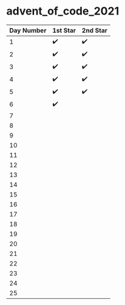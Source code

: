 # advent_of_code_2021

| Day Number  | 1st Star | 2nd Star|
| ----------- | -------- | --------| 
| 1           | :heavy_check_mark:   | :heavy_check_mark:  |
| 2           | :heavy_check_mark:   | :heavy_check_mark:  |
| 3           | :heavy_check_mark:   | :heavy_check_mark:  |
| 4           | :heavy_check_mark:  |  :heavy_check_mark:  |
| 5           | :heavy_check_mark:  |   :heavy_check_mark: |
| 6           | :heavy_check_mark:   |   |
| 7 | | |
| 8 | | |
| 9 | | |
| 10 | | |
| 11 | | |
| 12 | | |
| 13 | | |
| 14 | | |
| 15 | | |
| 16 | | |
| 17 | | |
| 18 | | |
| 19 | | |
| 20 | | |
| 21 | | |
| 22 | | |
| 23 | | |
| 24 | | |
| 25 | | |

